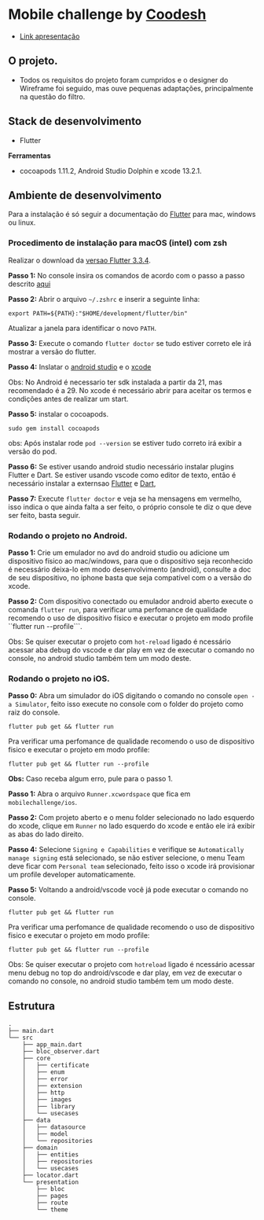 # Mobile challenge by [Coodesh](https://lab.coodesh.com/public-challenges/mobile-challenge)

* [Link apresentação](https://www.loom.com/embed/4ef8d5290e9b461f83514ae0b592836b)

## O projeto.

* Todos os requisitos do projeto foram cumpridos e o designer do Wireframe foi seguido, mas ouve pequenas adaptações, principalmente na questão do filtro.

## Stack de desenvolvimento
* Flutter

**Ferramentas**
* cocoapods 1.11.2, Android Studio Dolphin e xcode 13.2.1.

## Ambiente de desenvolvimento

Para a instalação é só seguir a documentação do [Flutter](https://flutter.dev/docs/get-started/install) para mac, windows ou linux.

### Procedimento de instalação para macOS (intel) com zsh

Realizar o download da [versao Flutter 3.3.4](https://flutter.dev/docs/get-started/install/macos).

**Passo 1:** No console insira os comandos de acordo com o passo a passo descrito [aqui](https://flutter.dev/docs/get-started/install/macos)

**Passo 2:** Abrir o arquivo ```~/.zshrc``` e inserir a seguinte linha:

```
export PATH=${PATH}:"$HOME/development/flutter/bin"
```
Atualizar a janela para identificar o novo ```PATH```.

**Passo 3:** Execute o comando ```flutter doctor``` se tudo estiver correto ele irá mostrar a versão do flutter.

**Passo 4:** Inslatar o [android studio](https://developer.android.com/studio) e o [xcode](https://apps.apple.com/br/app/xcode/id497799835?mt=12)

Obs: No Android é necessario ter sdk instalada a partir da 21, mas recomendado é a 29. No xcode é necessário abrir para aceitar os termos e condições antes de realizar um start.


**Passo 5:** instalar o cocoapods.

```
sudo gem install cocoapods
```

obs: Após instalar rode ```pod --version``` se estiver tudo correto irá exibir a versão do pod.

**Passo 6:** Se estiver usando android studio necessário instalar plugins Flutter e Dart. Se estiver usando vscode como editor de texto, então é necessário instalar a externsao [Flutter](https://marketplace.visualstudio.com/items?itemName=Dart-Code.flutter) e [Dart](https://marketplace.visualstudio.com/items?itemName=Dart-Code.dart-code),

**Passo 7:** Execute ```flutter doctor``` e veja se ha mensagens em vermelho, isso indica o que ainda falta a ser feito, o próprio console te diz o que deve ser feito, basta seguir.

### Rodando o projeto no Android.

**Passo 1:** Crie um emulador no avd do android studio ou adicione um dispositivo físico ao mac/windows, para que o dispositivo seja reconhecido é necessário deixa-lo em modo desenvolvimento (android), consulte a doc  de seu dispositivo, no iphone basta que seja compatível com o a versão do xcode.

**Passo 2:** Com dispositivo conectado ou emulador android aberto execute o comanda ```flutter run```, para verificar uma perfomance de qualidade recomendo o uso de dispositivo físico e executar o projeto em modo profile ``flutter run --profile```.

Obs: Se quiser executar o projeto com ```hot-reload``` ligado é ncessário acessar aba debug do vscode e dar play em vez de executar o comando no console, no android studio também tem um modo deste.


### Rodando o projeto no iOS.

**Passo 0:** Abra um simulador do iOS  digitando o comando no console ```open -a Simulator```, feito isso execute no console com o folder do projeto como raiz do console.
```
flutter pub get && flutter run
```
Pra verificar uma perfomance de qualidade recomendo o uso de dispositivo fisico e executar o projeto em modo profile:

 ```
flutter pub get && flutter run --profile
 ```

**Obs:** Caso receba algum erro, pule para o passo 1.

**Passo 1:** Abra o arquivo ```Runner.xcwordspace``` que fica em ```mobilechallenge/ios```.

**Passo 2:** Com projeto aberto e o menu folder selecionado no lado esquerdo do xcode, clique em ```Runner``` no lado esquerdo do xcode e então ele irá exibir as abas do lado direito.

**Passo 4:** Selecione ```Signing e Capabilities``` e verifique se ```Automatically manage signing``` está selecionado, se não estiver selecione, o menu Team deve ficar com ```Personal team``` selecionado, feito isso o xcode irá provisionar um profile developer automaticamente.

**Passo 5:** Voltando a android/vscode você já pode executar o comando no console.

```
flutter pub get && flutter run
```
Pra verificar uma perfomance de qualidade recomendo o uso de dispositivo fisico e executar o projeto em modo profile:

 ```
flutter pub get && flutter run --profile
 ```

Obs: Se quiser executar o projeto com ```hotreload``` ligado é ncessário acessar menu debug no top do android/vscode e dar play, em vez de executar o comando no console, no android studio também tem um modo deste.


## Estrutura

```
.
├── main.dart
└── src
    ├── app_main.dart
    ├── bloc_observer.dart
    ├── core
    │   ├── certificate
    │   ├── enum
    │   ├── error
    │   ├── extension
    │   ├── http
    │   ├── images
    │   ├── library
    │   └── usecases
    ├── data
    │   ├── datasource
    │   ├── model
    │   └── repositories
    ├── domain
    │   ├── entities
    │   ├── repositories
    │   └── usecases
    ├── locator.dart
    └── presentation
        ├── bloc
        ├── pages
        ├── route
        └── theme
```

